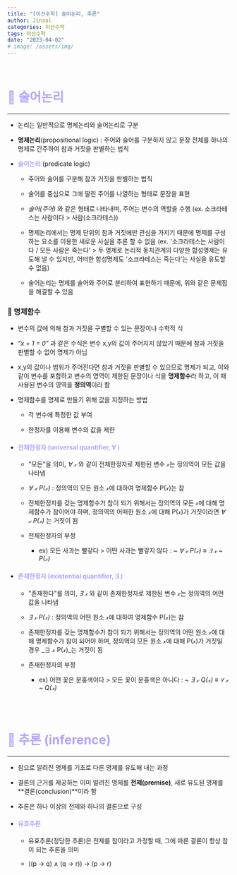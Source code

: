 ```yaml
---
title: "[이산수학] 술어논리, 추론"
author: Jinsol
categories: 이산수학
tags: 이산수학
date: "2023-04-02"
# image: /assets/img/
---
```


<br>

# **<span style="color:#B2A4FF">🍋 술어논리</span>**

<hr>

- 논리는 일반적으로 명제논리와 술어논리로 구분

- **명제논리**(propositional logic) : 주어와 술어를 구분하지 않고 문장 전체를 하나의 명제로 간주하여 참과 거짓을 판별하는 법칙

- **<span style="color:#B2A4FF">술어논리</span>** (predicate logic) 
    
    - 주어와 술어를 구분해 참과 거짓을 판별하는 법칙
    
    - 술어를 중심으로 그에 딸린 주어를 나열하는 형태로 문장을 표현

    - _술어(주어)_ 와 같은 형태로 나타내며, 주어는 변수의 역할을 수행 (ex. 소크라테스는 사람이다 > 사람(소크라테스))

    - 명제논리에서는 명제 단위의 참과 거짓에만 관심을 가지기 때문에 명제를 구성하는 요소를 이용한 새로운 사실을 추론 할 수 없음 (ex. '소크라테스는 사람이다 / 모든 사람은 죽는다' > 두 명제로 논리적 동치관계의 다양한 합성명제는 유도해 낼 수 있지만, 어떠한 합성명제도 '소크라테스는 죽는다'는 사실을 유도할 수 없음)

    - 술어논리는 명제를 술어와 주어로 분리하여 표현하기 때문에, 위와 같은 문제점을 해결할 수 있음

### 🌱 명제함수

- 변수의 값에 의해 참과 거짓을 구별할 수 있는 문장이나 수학적 식

- _"x + 1 = 0"_ 과 같은 수식은 변수 x,y의 값이 주어지지 않았기 때문에 참과 거짓을 판별할 수 없어 명제가 아님

- x,y의 값이나 범위가 주어진다면 참과 거짓을 판별할 수 있으므로 명제가 되고, 이와 같이 변수를 포함하고 변수의 영역이 제한된 문장이나 식을 **명제함수**라 하고, 이 때 사용된 변수의 영역을 **정의역**이라 함

- 명제함수를 명제로 만들기 위해 값을 지정하는 방법

    - 각 변수에 특정한 값 부여

    - 한정자를 이용해 변수의 값을 제한

- #### <span style="color:#B2A4FF">전체한정자 (universal quantifier, ∀ )</span>

    - "모든"을 의미, _∀ 𝓍_ 와 같이 전체한정자로 제한된 변수 𝓍는 정의역이 모든 값을 나타냄

    - _∀ 𝓍 P(𝓍)_ : 정의역의 모든 원소 𝓍에 대하여 명제함수 P(𝓍)는 참

    - 전체한정자를 갖는 명제함수가 참이 되기 위해서는 정의역의 모든 𝓍에 대해 명제함수가 참이어야 하며, 정의역의 어떠한 원소 𝓍에 대해 P(𝓍)가 거짓이라면 _∀ 𝓍 P(𝓍)_ 는 거짓이 됨

    - 전체한정자의 부정
    
        - ex) 모든 사과는 빨갛다 > 어떤 사과는 빨갛지 않다 : _~ ∀ 𝓍 P(𝓍) ≡ ∃ 𝓍 ~ P(𝓍)_

- #### <span style="color:#B2A4FF">존재한정자 (existential quantifier, ∃ )</span>

    - "존재한다"를 의미, _∃ 𝓍_ 와 같이 존재한정자로 제한된 변수 𝓍는 정의역의 어떤 값을 나타냄

    - _∃ 𝓍 P(𝓍)_ : 정의역의 어떤 원소 𝓍에 대하여 명제함수 P(𝓍)는 참

    - 존재한정자를 갖는 명제함수가 참이 되기 위해서는 정의역의 어떤 원소 𝓍에 대해 명제함수가 참이 되어야 하며, 정의역의 모든 원소 𝓍에 대해 P(𝓍)가 거짓일 경우 _∃ 𝓍 P(𝓍)_는 거짓이 됨

    - 존재한정자의 부정

        - ex) 어떤 꽃은 분홍색이다 > 모든 꽃이 분홍색은 아니다 : _~ ∃ 𝓍 Q(𝓍) ≡ ∀ 𝓍 ~ Q(𝓍)_
        
<br>
<br>

# **<span style="color:#B2A4FF">🍋 추론 (inference)</span>**

<hr>

- 참으로 알려진 명제를 기초로 다른 명제를 유도해 내는 과정

- 결론의 근거를 제공하는 이미 알려진 명제를 **전제(premise)**, 새로 유도된 명제를 **결론(conclusion)**이라 함

- 추론은 하나 이상의 전제와 하나의 결론으로 구성

- #### <span style="color:#B2A4FF">유효추론</span>

    - 유효추론(정당한 추론)은 전제를 참이라고 가정할 때, 그에 따른 결론이 항상 참이 되는 추론을 의미

    - ((p → q) ∧ (q → r)) → (p → r)